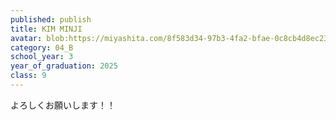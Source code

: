 ```yaml
---
published: publish
title: KIM MINJI
avatar: blob:https://miyashita.com/8f583d34-97b3-4fa2-bfae-0c8cb4d8ec23
category: 04_B
school_year: 3
year_of_graduation: 2025
class: 9
---
```

よろしくお願いします！！